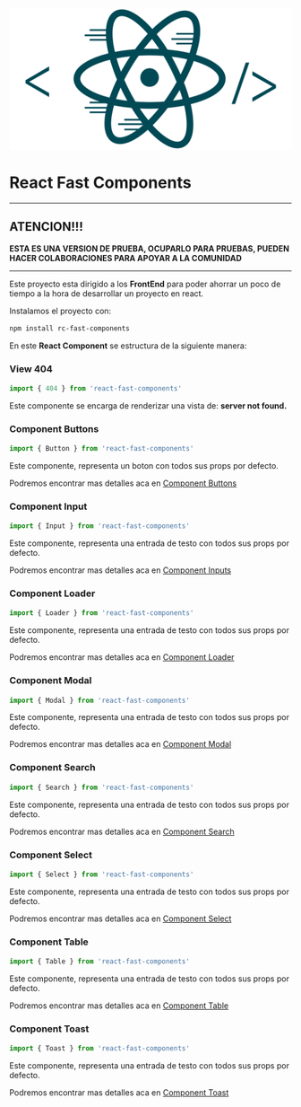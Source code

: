 
![logo](react.png)
# React Fast Components
---
## <span color="red">ATENCION!!!</span>
__ESTA ES UNA VERSION DE PRUEBA, OCUPARLO PARA PRUEBAS, PUEDEN HACER COLABORACIONES PARA APOYAR A LA COMUNIDAD__

---

Este proyecto esta dirigido a los **FrontEnd** para poder ahorrar un poco de tiempo a la hora de desarrollar un proyecto en react.

Instalamos el proyecto con: 
```bash
npm install rc-fast-components
```

En este __React Component__ se estructura de la siguiente manera:

### View 404
```jsx
import { 404 } from 'react-fast-components'
```

Este componente se encarga de renderizar una vista de: __server not found.__

### Component Buttons
```jsx
import { Button } from 'react-fast-components'
```

Este componente, representa un boton con todos sus props por defecto.

Podremos encontrar mas detalles aca en [Component Buttons](dist/button/README.md)

### Component Input
```jsx
import { Input } from 'react-fast-components'
```

Este componente, representa una entrada de testo con todos sus props por defecto.

Podremos encontrar mas detalles aca en [Component Inputs](dist/input/README.md)

### Component Loader
```jsx
import { Loader } from 'react-fast-components'
```

Este componente, representa una entrada de testo con todos sus props por defecto.

Podremos encontrar mas detalles aca en [Component Loader](dist/loader/README.md)

### Component Modal
```jsx
import { Modal } from 'react-fast-components'
```

Este componente, representa una entrada de testo con todos sus props por defecto.

Podremos encontrar mas detalles aca en [Component Modal](dist/modal/README.md)

### Component Search
```jsx
import { Search } from 'react-fast-components'
```

Este componente, representa una entrada de testo con todos sus props por defecto.

Podremos encontrar mas detalles aca en [Component Search](dist/search/README.md)

### Component Select
```jsx
import { Select } from 'react-fast-components'
```

Este componente, representa una entrada de testo con todos sus props por defecto.

Podremos encontrar mas detalles aca en [Component Select](dist/select/README.md)

### Component Table
```jsx
import { Table } from 'react-fast-components'
```

Este componente, representa una entrada de testo con todos sus props por defecto.

Podremos encontrar mas detalles aca en [Component Table](dist/table/README.md)

### Component Toast
```jsx
import { Toast } from 'react-fast-components'
```

Este componente, representa una entrada de testo con todos sus props por defecto.

Podremos encontrar mas detalles aca en [Component Toast](dist/toast/README.md)
